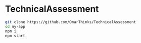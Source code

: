 # TechnicalAssessment



```bash
git clone https://github.com/OmarThinks/TechnicalAssessment
cd my-app
npm i
npm start
```


